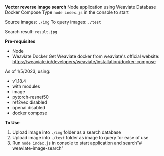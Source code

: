 **Vector reverse image search**
Node application using Weaviate Database Docker Compose
Type `node index.js` in the console to start

Source images: `./img`
To query images: `./test`

Search result: `result.jpg`

**Pre-requisites**
- Node
- Weaviate Docker
Get Weaviate docker from weaviate's official website: https://weaviate.io/developers/weaviate/installation/docker-compose

As of 1/5/2023, using:
- v1.18.4
- with modules
- image
- pytorch-resnet50
- ref2vec disabled
- openai disabled
- docker compose


**To Use**
1. Upload image into `./img` folder as a search database
2. Upload image into `./test` folder as image to query for ease of use
3. Run `node index.js` in console to start application and search"# weaviate-image-search" 
